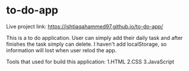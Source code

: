# to-do-app
Live project link: https://ishtiaqahammed97.github.io/to-do-app/


This is a to do application. User can simply add their daily task and after finishes the task simply can delete. I haven't add localStorage, so information will lost when user relod the app.

Tools that used for build this application:
1.HTML 
2.CSS 
3.JavaScript
